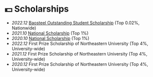# 💵 Scholarships
- *2022.12* [Baosteel Outstanding Student Scholarship](Scholarships/20国奖.png) (Top 0.02%, Nationwide)
- *2021.10* [National Scholarship](Scholarships/20国奖.png) (Top 1%)
- *2020.10* [National Scholarship](Scholarships/19国奖.jpeg) (Top 1%)
- *2022.12* First Prize Scholarship of Northeastern University  (Top 4%, University-wide)
- *2021.12* First Prize Scholarship of Northeastern University  (Top 4%, University-wide)
- *2020.12* First Prize Scholarship of Northeastern University  (Top 4%, University-wide)
